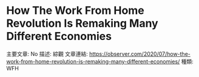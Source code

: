 # How The Work From Home Revolution Is Remaking Many Different Economies

主要文章: No
描述: 綜觀
文章連結: https://observer.com/2020/07/how-the-work-from-home-revolution-is-remaking-many-different-economies/
種類: WFH